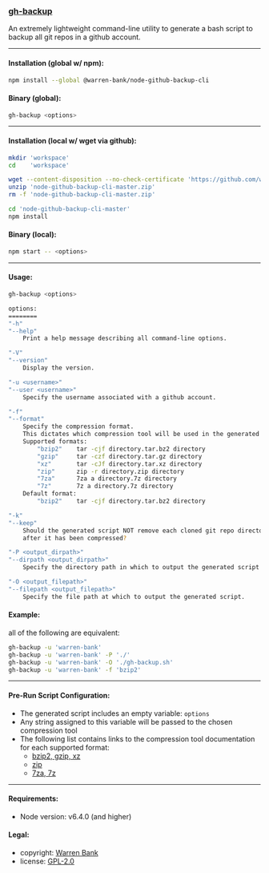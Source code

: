 ### [gh-backup](https://github.com/warren-bank/node-github-backup-cli)

An extremely lightweight command-line utility to generate a bash script to backup all git repos in a github account.

- - - -

#### Installation (global w/ npm):

```bash
npm install --global @warren-bank/node-github-backup-cli
```

#### Binary (global):

```bash
gh-backup <options>
```

- - - -

#### Installation (local w/ wget via github):

```bash
mkdir 'workspace'
cd    'workspace'

wget --content-disposition --no-check-certificate 'https://github.com/warren-bank/node-github-backup-cli/archive/master.zip'
unzip 'node-github-backup-cli-master.zip'
rm -f 'node-github-backup-cli-master.zip'

cd 'node-github-backup-cli-master'
npm install
```

#### Binary (local):

```bash
npm start -- <options>
```

- - - -

#### Usage:

```bash
gh-backup <options>

options:
========
"-h"
"--help"
    Print a help message describing all command-line options.

"-V"
"--version"
    Display the version.

"-u <username>"
"--user <username>"
    Specify the username associated with a github account.

"-f"
"--format"
    Specify the compression format.
    This dictates which compression tool will be used in the generated script.
    Supported formats:
        "bzip2"    tar -cjf directory.tar.bz2 directory
        "gzip"     tar -czf directory.tar.gz directory
        "xz"       tar -cJf directory.tar.xz directory
        "zip"      zip -r directory.zip directory
        "7za"      7za a directory.7z directory
        "7z"       7z a directory.7z directory
    Default format:
        "bzip2"    tar -cjf directory.tar.bz2 directory

"-k"
"--keep"
    Should the generated script NOT remove each cloned git repo directory
    after it has been compressed?

"-P <output_dirpath>"
"--dirpath <output_dirpath>"
    Specify the directory path in which to output the generated script.

"-O <output_filepath>"
"--filepath <output_filepath>"
    Specify the file path at which to output the generated script.
```

#### Example:

all of the following are equivalent:

```bash
gh-backup -u 'warren-bank'
gh-backup -u 'warren-bank' -P './'
gh-backup -u 'warren-bank' -O './gh-backup.sh'
gh-backup -u 'warren-bank' -f 'bzip2'
```

- - - -

#### Pre-Run Script Configuration:

* The generated script includes an empty variable: `options`
* Any string assigned to this variable will be passed to the chosen compression tool
* The following list contains links to the compression tool documentation for each supported format:
  * [bzip2, gzip, xz](https://www.gnu.org/software/tar/manual/html_section/tar_22.html)
  * [zip](https://linux.die.net/man/1/zip)
  * [7za, 7z](https://sevenzip.osdn.jp/chm/cmdline/switches/method.htm#7Z)

- - - -

#### Requirements:

* Node version: v6.4.0 (and higher)

#### Legal:

* copyright: [Warren Bank](https://github.com/warren-bank)
* license: [GPL-2.0](https://www.gnu.org/licenses/old-licenses/gpl-2.0.txt)
